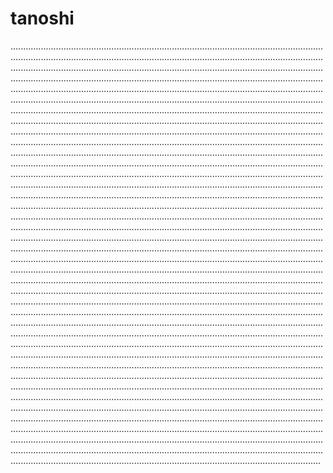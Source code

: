 # tanoshi

...............................................................................................................................................................................................................................................................................................................................................................................................................................................................................................................................................................................................................................................................................................................................................................................................................................................................................................................................................................................................................................................................................................................................................................................................................................................................................................................................................................................................................................................................................................................................................................................................................................................................................................................................................................................................................................................................................................................................................................................................................................................................................................................................................................................................................................................................................................................................................................................................................................................................................................................................................................................................................................................................................................................................................................................................................................................................................................................................................................................................................................................................................................................................................................................................................................................................................................................................................................................................................................................................................................................................................................................................................................................................................................................................................................................................................................................................................................................................................................................................................................................................................................................................................................................................................................................................................................................................................................................................................................................................................................................................................................................................................................................................................................................................................................................................................................................................................................................................................................................................................................................................................................................................................................
